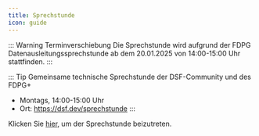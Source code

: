 ```yaml
---
title: Sprechstunde
icon: guide
---
```


::: Warning Terminverschiebung
Die Sprechstunde wird aufgrund der FDPG Datenausleitungssprechstunde ab dem 20.01.2025 von 14:00-15:00 Uhr stattfinden.
:::


::: Tip Gemeinsame technische Sprechstunde der DSF-Community und des FDPG+
- Montags, 14:00-15:00 Uhr
- Ort: https://dsf.dev/sprechstunde
:::


Klicken Sie [hier](https://lecture.senfcall.de/sim-ock-1vk-l8o), um der Sprechstunde beizutreten. 
